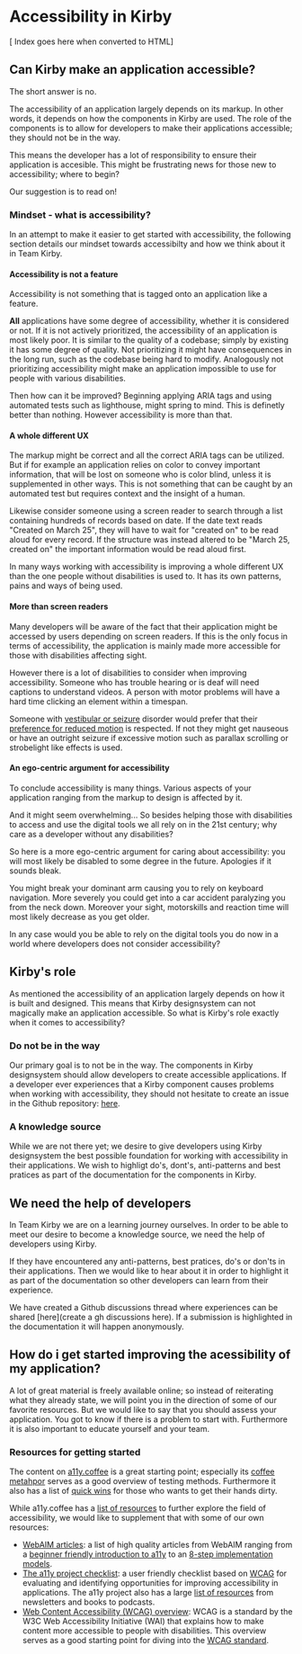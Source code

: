 # Accessibility in Kirby

[ Index goes here when converted to HTML]

## Can Kirby make an application accessible?

The short answer is no.

The accessibility of an application largely depends on its markup. In other words, it depends on how the components in Kirby are used. The role of the components is to allow for developers to make their applications accessible; they should not be in the way.

This means the developer has a lot of responsibility to ensure their application is accesible. This might be frustrating news for those new to accessibility; where to begin?

Our suggestion is to read on!

### Mindset - what is accessibility?

In an attempt to make it easier to get started with accessibility, the following section details our mindset towards accessibilty and how we think about it in Team Kirby.

#### Accessibility is not a feature

Accessibility is not something that is tagged onto an application like a feature.

**All** applications have some degree of accessibility, whether it is considered or not. If it is not actively prioritized, the accessibility of an application is most likely poor. It is similar to the quality of a codebase; simply by existing it has some degree of quality. Not prioritizing it might have consequences in the long run, such as the codebase being hard to modify. Analogously not prioritizing accessibility might make an application impossible to use for people with various disabilities.

Then how can it be improved? Beginning applying ARIA tags and using automated tests such as lighthouse, might spring to mind. This is definetly better than nothing. However accessibility is more than that.

#### A whole different UX

The markup might be correct and all the correct ARIA tags can be utilized. But if for example an application relies on color to convey important information, that will be lost on someone who is color blind, unless it is supplemented in other ways. This is not something that can be caught by an automated test but requires context and the insight of a human.

Likewise consider someone using a screen reader to search through a list containing hundreds of records based on date. If the date text reads "Created on March 25", they will have to wait for "created on" to be read aloud for every record. If the structure was instead altered to be "March 25, created on" the important information would be read aloud first.

In many ways working with accessibility is improving a whole different UX than the one people without disabilities is used to. It has its own patterns, pains and ways of being used.

#### More than screen readers

Many developers will be aware of the fact that their application might be accessed by users depending on screen readers. If this is the only focus in terms of accessibility, the application is mainly made more accessible for those with disabilities affecting sight.

However there is a lot of disabilities to consider when improving accessibility. Someone who has trouble hearing or is deaf will need captions to understand videos. A person with motor problems will have a hard time clicking an element within a timespan.

Someone with [vestibular or seizure](https://webaim.org/articles/seizure/) disorder would prefer that their [preference for reduced motion](https://web.dev/prefers-reduced-motion/) is respected. If not they might get nauseous or have an outright seizure if excessive motion such as parallax scrolling or strobelight like effects is used.

#### An ego-centric argument for accessibility

To conclude accessibility is many things. Various aspects of your application ranging from the markup to design is affected by it.

And it might seem overwhelming... So besides helping those with disabilities to access and use the digital tools we all rely on in the 21st century; why care as a developer without any disabilities?

So here is a more ego-centric argument for caring about accessibility: you will most likely be disabled to some degree in the future. Apologies if it sounds bleak.

You might break your dominant arm causing you to rely on keyboard navigation. More severely you could get into a car accident paralyzing you from the neck down. Moreover your sight, motorskills and reaction time will most likely decrease as you get older.

In any case would you be able to rely on the digital tools you do now in a world where developers does not consider accessibility?

## Kirby's role

As mentioned the accessibility of an application largely depends on how it is built and designed. This means that Kirby designsystem can not magically make an application accessible. So what is Kirby's role exactly when it comes to accessibility?

### Do not be in the way

Our primary goal is to not be in the way. The components in Kirby designsystem should allow developers to create accessible applications. If a developer ever experiences that a Kirby component causes problems when working with accessibility, they should not hesitate to create an issue in the Github repository: [here](https://github.com/kirbydesign/designsystem/issues/new/choose).

### A knowledge source

While we are not there yet; we desire to give developers using Kirby designsystem the best possible foundation for working with accessibility in their applications. We wish to highligt do's, dont's, anti-patterns and best pratices as part of the documentation for the components in Kirby.

## We need the help of developers

In Team Kirby we are on a learning journey ourselves. In order to be able to meet our desire to become a knowledge source, we need the help of developers using Kirby.

If they have encountered any anti-patterns, best pratices, do's or don'ts in their applications. Then we would like to hear about it in order to highlight it as part of the documentation so other developers can learn from their experience.

We have created a Github discussions thread where experiences can be shared [here](create a gh discussions here). If a submission is highlighted in the documentation it will happen anonymously.

## How do i get started improving the acessibility of my application?

A lot of great material is freely available online; so instead of reiterating what they already state, we will point you in the direction of some of our favorite resources. But we would like to say that you should assess your application. You got to know if there is a problem to start with. Furthermore it is also important to educate yourself and your team.

### Resources for getting started

The content on [a11y.coffee](https://a11y.coffee) is a great starting point; especially its [coffee metahpor](https://a11y.coffee/a11y-testing-making-coffee/) serves as a good overview of testing methods. Furthermore it also has a list of [quick wins](https://a11y.coffee/quick-wins/) for those who wants to get their hands dirty.

While a11y.coffee has a [list of resources](https://a11y.coffee/dig-in/) to further explore the field of accessibility, we would like to supplement that with some of our own resources:

- [WebAIM articles](https://webaim.org/articles/): a list of high quality articles from WebAIM ranging from a [beginner friendly introduction to a11y](https://webaim.org/intro/) to an [8-step implementation models](https://webaim.org/articles/implementation/).
- [The a11y project checklist](https://www.a11yproject.com/checklist/): a user friendly checklist based on [WCAG](https://www.w3.org/WAI/standards-guidelines/wcag/) for evaluating and identifying opportunities for improving accessibility in applications. The a11y project also has a large [list of resources](https://www.a11yproject.com/resources/) from newsletters and books to podcasts.
- [Web Content Accessibility (WCAG) overview](https://www.w3.org/WAI/standards-guidelines/wcag/): WCAG is a standard by the W3C Web Accessibility Initiative (WAI) that explains how to make content more accessible to people with disabilities. This overview serves as a good starting point for diving into the [WCAG standard](https://www.w3.org/TR/WCAG21/).
